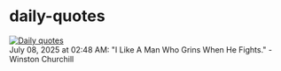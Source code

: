 # daily-quotes
[![Daily quotes](https://github.com/ceepu8/daily-quotes/actions/workflows/daily-quote.yml/badge.svg)](https://github.com/ceepu8/daily-quotes/actions/workflows/daily-quote.yml)<br/>
July 08, 2025 at 02:48 AM: "I Like A Man Who Grins When He Fights." - Winston Churchill
